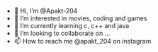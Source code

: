 - 👋 Hi, I’m @Apakt-204
- 👀 I’m interested in movies, coding and games
- 🌱 I’m currently learning c, c++ and java
- 💞️ I’m looking to collaborate on ...
- 📫 How to reach me @apakt_204 on instagram

<!---
Apakt-204/Apakt-204 is a ✨ special ✨ repository because its `README.md` (this file) appears on your GitHub profile.
You can click the Preview link to take a look at your changes.
--->
